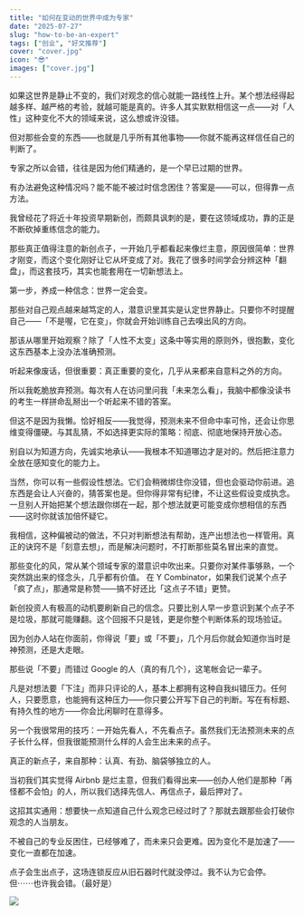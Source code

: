 ```yaml
---
title: "如何在变动的世界中成为专家"
date: "2025-07-27"
slug: "how-to-be-an-expert"
tags: ["创业", "好文推荐"]
cover: "cover.jpg"
icon: "😎"
images: ["cover.jpg"]
---
```

如果这世界是静止不变的，我们对观念的信心就能一路线性上升。某个想法经得起越多样、越严格的考验，就越可能是真的。许多人其实默默相信这一点——对「人性」这种变化不大的领域来说，这么想或许没错。



但对那些会变的东西——也就是几乎所有其他事物——你就不能再这样信任自己的判断了。



专家之所以会错，往往是因为他们精通的，是一个早已过期的世界。



有办法避免这种情况吗？能不能不被过时信念困住？答案是——可以，但得靠一点方法。



我曾经花了将近十年投资早期新创，而颇具讽刺的是，要在这领域成功，靠的正是不断砍掉重练信念的能力。



那些真正值得注意的新创点子，一开始几乎都看起来像烂主意，原因很简单：世界才刚变，而这个变化刚好让它从坏变成了对。我花了很多时间学会分辨这种「翻盘」，而这套技巧，其实也能套用在一切新想法上。



第一步，养成一种信念：世界一定会变。



那些对自己观点越来越笃定的人，潜意识里其实是认定世界静止。只要你不时提醒自己——「不是喔，它在变」，你就会开始训练自己去嗅出风的方向。



那该从哪里开始观察？除了「人性不太变」这条中等实用的原则外，很抱歉，变化这东西基本上没办法准确预测。



听起来像废话，但很重要：真正重要的变化，几乎从来都来自意料之外的方向。



所以我乾脆放弃预测。每次有人在访问里问我「未来怎么看」，我脑中都像没读书的考生一样拼命乱掰出一个听起来不错的答案。



但这不是因为我懒。恰好相反——我觉得，预测未来不但命中率可怜，还会让你思维变得僵硬。与其乱猜，不如选择更实际的策略：彻底、彻底地保持开放心态。



别自以为知道方向，先诚实地承认——我根本不知道哪边才是对的。然后把注意力全放在感知变化的能力上。



当然，你可以有一些假设性想法。它们会稍微绑住你没错，但也会驱动你前进。追东西是会让人兴奋的，猜答案也是。但你得非常有纪律，不让这些假设变成执念。
一旦别人开始把某个想法跟你绑在一起，那个想法就更可能变成你想相信的东西——这时你就该加倍怀疑它。



我相信，这种偏被动的做法，不只对判断想法有帮助，连产出想法也一样管用。真正的诀窍不是「刻意去想」，而是解决问题时，不打断那些莫名冒出来的直觉。



那些变化的风，常从某个领域专家的潜意识中吹出来。只要你对某件事够熟，一个突然跳出来的怪念头，几乎都有价值。
在 Y Combinator，如果我们说某个点子「疯了点」，那通常是称赞——搞不好还比「这点子不错」更赞。



新创投资人有极高的动机要刷新自己的信念。只要比别人早一步意识到某个点子不是垃圾，那就可能赚翻。这个回报不只是钱，更是你整个判断体系的现场验证。



因为创办人站在你面前，你得说「要」或「不要」，几个月后你就会知道你当时是神预测，还是大走眼。



那些说「不要」而错过 Google 的人（真的有几个），这笔帐会记一辈子。



凡是对想法要「下注」而非只评论的人，基本上都拥有这种自我纠错压力。任何人，只要愿意，也能拥有这种压力——你只要公开写下自己的判断。写在有标题、有持久性的地方——你会比闲聊时在意得多。



另一个我很常用的技巧：一开始先看人，不先看点子。虽然我们无法预测未来的点子长什么样，但我很能预测什么样的人会生出未来的点子。



真正的新点子，来自那种：认真、有劲、脑袋够独立的人。



当初我们其实觉得 Airbnb 是烂主意，但我们看得出来——创办人他们是那种「再怪都不会怕」的人，所以我们选择先信人、再信点子，最后押对了。



这招其实通用：想要快一点知道自己什么观念已经过时了？那就去跟那些会打破你观念的人当朋友。



不被自己的专业反困住，已经够难了，而未来只会更难。因为变化不是加速了——变化一直都在加速。



点子会生出点子，这场连锁反应从旧石器时代就没停过。我不认为它会停。
但⋯⋯也许我会错。（最好是）




![](https://prod-files-secure.s3.us-west-2.amazonaws.com/112d0858-5090-4d34-a606-b75eb8d65fd2/46476355-9cf3-4e99-9b7a-3531bc426380/1000202064.png?X-Amz-Algorithm=AWS4-HMAC-SHA256&X-Amz-Content-Sha256=UNSIGNED-PAYLOAD&X-Amz-Credential=ASIAZI2LB466VCWRYWTS%2F20251007%2Fus-west-2%2Fs3%2Faws4_request&X-Amz-Date=20251007T104610Z&X-Amz-Expires=3600&X-Amz-Security-Token=IQoJb3JpZ2luX2VjEAsaCXVzLXdlc3QtMiJIMEYCIQDhifeG3ZdNl0nnXe9HzhSv2%2BA4K6QrHMtZ13OB2Oan4gIhAPwIv779j4baaK8GVEJ7FbnT0kG9pQmz3XAnR24kAsFzKogECKT%2F%2F%2F%2F%2F%2F%2F%2F%2F%2FwEQABoMNjM3NDIzMTgzODA1Igwk9x9G0cePTY%2FU5JQq3AMYDgOrtcFuM3xFgE%2FC9FS2pZR6hRJKw08bgFxIKvkeRXA1V9FdvdhnU84TTJ%2FJE2rymqYSoZJxK8Ae69EbEwLwf8rtTtW%2BM1BAaacCDHEzpHWalBG%2B84xjJXE8qwxcjFDffukZG%2Fpj4osok2ysh3GvFtstAoC%2BIFuwXb37wUMFfOsgL6iBSmjTS%2B3lanyUVzcgwAd0%2Bd97h5g9VzXUaVENAdJxY0t3y4QwJSAyi7lTSjz53zVMt7wMxscVnhKvAuHyxt3cly9SJsTq27tkVwY%2FyKo9UaBn1QEHIsayEq6Mun20Tl2aJAG0LcDNWb5bg%2BkIL8Pc5WHCppnSAtHybMTWSsyUyKPDOxjemSf5xLJVRx%2F87Ih%2B315Mz3xh%2FIuMqHpCrBsXodr%2BZQQ0WDPx9luWUc8RskcACoPs01b2p9O%2FEpyH%2F0Kza34APJwDWrqwIpGhckZU1ag0rXv3bNLQFO43S1poIgKlQklL26Doc9e3p8ikpOzgwwKSuAKEp%2FyAVBFNVYoNzXVbWg9k3RuSvGla0F42%2F9XKqH0lavQAwMS%2FdHmWJYVwwnrhgTR2V1h8bq5u%2BW4fqp2%2B74jECf33qIjJbhJomI9mmlJNATtnCoewCy65uLspnN907zem8DDl3JPHBjqkAdUz3%2B3Lwfk%2ByPdHozm3ouEEl13nD40glWuprBXhYmZIs0R9flIdKup9%2F4RmJ%2F2%2BcYna1kgmRDoovUGf9RzmF6WjE3gj9%2BjHH5B%2BnPAtsbnFpft84KI492FeMn9WvksoAuB4keg9O12jwQT8Nu0ionT4QYWfsEGXnanhDZcwJRolsv2O7qYSZOrEbaN%2BhrEddIMQ1escFKkORNkkcwp%2BnuI9y4On&X-Amz-Signature=140f2ce7450c6f8480198716b0b595f296d3efe26690f4edd6cd9eab40c5e982&X-Amz-SignedHeaders=host&x-amz-checksum-mode=ENABLED&x-id=GetObject)

